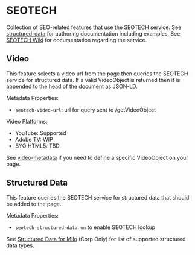 # SEOTECH

Collection of SEO-related features that use the SEOTECH service.
See [structured-data](https://milo.adobe.com/docs/authoring/structured-data) for authoring documentation including examples.
See [SEOTECH Wiki](https://wiki.corp.adobe.com/display/seoteam/SEOTECH) for documentation regarding the service.

## Video

This feature selects a video url from the page then queries the SEOTECH service for structured data.
If a valid VideoObject is returned then it is appended to the head of the document as JSON-LD.

Metadata Properties:

- `seotech-video-url`: url for query sent to /getVideoObject

Video Platforms:

- YouTube: Supported
- Adobe TV: WIP
- BYO HTML5: TBD

See [video-metadata](../../blocks/video-metadata/) if you need to define a specific VideoObject on your page.

## Structured Data

This feature queries the SEOTECH service for structured data that should be added to the page.

Metadata Properties:

- `seotech-structured-data`: `on` to enable SEOTECH lookup

See [Structured Data for Milo](https://wiki.corp.adobe.com/x/YpPwwg) (Corp Only) for list of supported structured data types.
